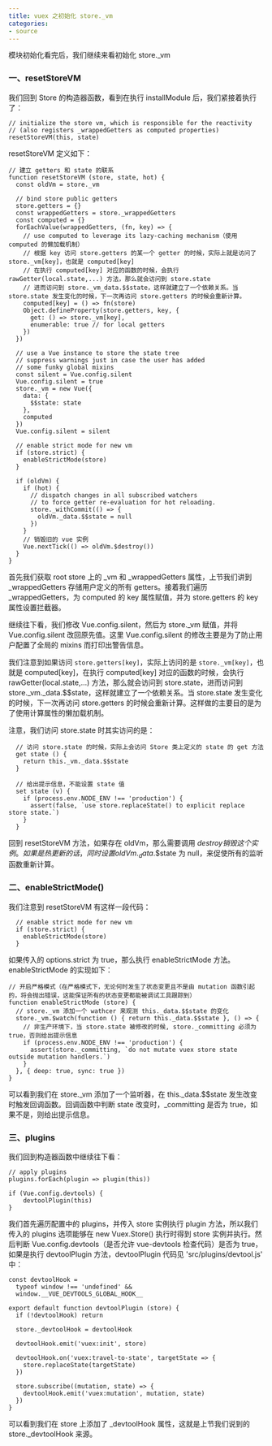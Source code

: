 ```yaml
---
title: vuex 之初始化 store._vm
categories:
- source
---
```

模块初始化看完后，我们继续来看初始化 store._vm
<!--more-->
### 一、resetStoreVM
我们回到 Store 的构造器函数，看到在执行 installModule 后，我们紧接着执行了：
```
// initialize the store vm, which is responsible for the reactivity
// (also registers _wrappedGetters as computed properties)
resetStoreVM(this, state)
```
resetStoreVM 定义如下：
```
// 建立 getters 和 state 的联系
function resetStoreVM (store, state, hot) {
  const oldVm = store._vm

  // bind store public getters
  store.getters = {}
  const wrappedGetters = store._wrappedGetters
  const computed = {}
  forEachValue(wrappedGetters, (fn, key) => {
    // use computed to leverage its lazy-caching mechanism（使用 computed 的懒加载机制）
    // 根据 key 访问 store.getters 的某一个 getter 的时候，实际上就是访问了 store._vm[key]，也就是 computed[key]
    // 在执行 computed[key] 对应的函数的时候，会执行 rawGetter(local.state,...) 方法，那么就会访问到 store.state
    // 进而访问到 store._vm_data.$$state，这样就建立了一个依赖关系。当 store.state 发生变化的时候，下一次再访问 store.getters 的时候会重新计算。
    computed[key] = () => fn(store)
    Object.defineProperty(store.getters, key, {
      get: () => store._vm[key],
      enumerable: true // for local getters
    })
  })

  // use a Vue instance to store the state tree
  // suppress warnings just in case the user has added
  // some funky global mixins
  const silent = Vue.config.silent
  Vue.config.silent = true
  store._vm = new Vue({
    data: {
      $$state: state
    },
    computed
  })
  Vue.config.silent = silent

  // enable strict mode for new vm
  if (store.strict) {
    enableStrictMode(store)
  }

  if (oldVm) {
    if (hot) {
      // dispatch changes in all subscribed watchers
      // to force getter re-evaluation for hot reloading.
      store._withCommit(() => {
        oldVm._data.$$state = null
      })
    }
    // 销毁旧的 vue 实例
    Vue.nextTick(() => oldVm.$destroy())
  }
}
```
首先我们获取 root store 上的 _vm 和 _wrappedGetters 属性，上节我们讲到 _wrappedGetters 存储用户定义的所有 getters。接着我们遍历 _wrappedGetters，为 computed 的 key 属性赋值，并为 store.getters 的 key 属性设置拦截器。

继续往下看，我们修改 Vue.config.silent，然后为 store._vm 赋值，并将 Vue.config.silent 改回原先值。这里 Vue.config.silent 的修改主要是为了防止用户配置了全局的 mixins 而打印出警告信息。

我们注意到如果访问 `store.getters[key]`，实际上访问的是 `store._vm[key]`，也就是 computed[key]，在执行 computed[key] 对应的函数的时候，会执行 rawGetter(local.state,...) 方法，那么就会访问到 store.state，进而访问到 store._vm._data.$$state，这样就建立了一个依赖关系。当 store.state 发生变化的时候，下一次再访问 store.getters 的时候会重新计算。这样做的主要目的是为了使用计算属性的懒加载机制。

注意，我们访问 store.state 时其实访问的是：
```
  // 访问 store.state 的时候，实际上会访问 Store 类上定义的 state 的 get 方法
  get state () {
    return this._vm._data.$$state
  }

  // 给出提示信息，不能设置 state 值
  set state (v) {
    if (process.env.NODE_ENV !== 'production') {
      assert(false, `use store.replaceState() to explicit replace store state.`)
    }
  }
```
回到 resetStoreVM 方法，如果存在 oldVm，那么需要调用 $destroy 销毁这个实例。如果是热更新的话，同时设置 oldVm._data.$$state 为 null，来促使所有的监听函数重新计算。
### 二、enableStrictMode()
我们注意到 resetStoreVM 有这样一段代码：
```
  // enable strict mode for new vm
  if (store.strict) {
    enableStrictMode(store)
  }
```
如果传入的 options.strict 为 true，那么执行 enableStrictMode 方法。enableStrictMode 的实现如下：
```
// 开启严格模式（在严格模式下，无论何时发生了状态变更且不是由 mutation 函数引起的，将会抛出错误，这能保证所有的状态变更都能被调试工具跟踪到）
function enableStrictMode (store) {
  // store._vm 添加一个 wathcer 来观测 this._data.$$state 的变化
  store._vm.$watch(function () { return this._data.$$state }, () => {
    // 非生产环境下，当 store.state 被修改的时候, store._committing 必须为 true，否则给出提示信息
    if (process.env.NODE_ENV !== 'production') {
      assert(store._committing, `do not mutate vuex store state outside mutation handlers.`)
    }
  }, { deep: true, sync: true })
}
```
可以看到我们在 store._vm 添加了一个监听器，在 this._data.$$state 发生改变时触发回调函数。回调函数中判断 state 改变时，_committing 是否为 true，如果不是，则给出提示信息。
### 三、plugins
我们回到构造器函数中继续往下看：
```
// apply plugins
plugins.forEach(plugin => plugin(this))

if (Vue.config.devtools) {
    devtoolPlugin(this)
}
```
我们首先遍历配置中的 plugins，并传入 store 实例执行 plugin 方法，所以我们传入的 plugins 选项能够在 new Vuex.Store() 执行时得到 store 实例并执行。然后判断 Vue.config.devtools（是否允许 vue-devtools 检查代码）是否为 true，如果是执行 devtoolPlugin 方法，devtoolPlugin 代码见 'src/plugins/devtool.js' 中：
```
const devtoolHook =
  typeof window !== 'undefined' &&
  window.__VUE_DEVTOOLS_GLOBAL_HOOK__

export default function devtoolPlugin (store) {
  if (!devtoolHook) return

  store._devtoolHook = devtoolHook

  devtoolHook.emit('vuex:init', store)

  devtoolHook.on('vuex:travel-to-state', targetState => {
    store.replaceState(targetState)
  })

  store.subscribe((mutation, state) => {
    devtoolHook.emit('vuex:mutation', mutation, state)
  })
}
```
可以看到我们在 store 上添加了 _devtoolHook 属性，这就是上节我们说到的 store._devtoolHook 来源。